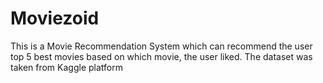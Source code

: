 # Moviezoid
This is a Movie Recommendation System which can recommend the user top 5 best movies based on which movie, the user liked.
The dataset was taken from Kaggle platform

